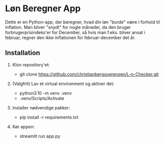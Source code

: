 # Løn Beregner App

Dette er en Python-app, der beregner, hvad din løn "burde" være i forhold til inflation.
Man bliver "snydt" for nogle måneder, da den bruger forbrugerprisindeks'er for December, så hvis man f.eks. bliver ansat i februar, regner den ikke inflationen for februar-december det år. 

## Installation

1. Klon repository'et:
   - git clone https://github.com/christianbergsoerensen/L-n-Checker.git

2. (Valgfrit) Lav et virtual environment og aktiver det:
   - python3.10 -m venv .venv
   - .venv/Scripts/Activate

3. Installer nødvendige pakker:
   - pip install -r requirements.txt

4. Kør appen:
   - streamlit run app.py